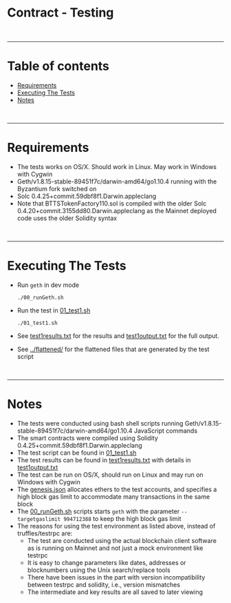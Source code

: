 # Contract - Testing

<br />

<hr />

# Table of contents

* [Requirements](#requirements)
* [Executing The Tests](#executing-the-tests)
* [Notes](#notes)

<br />

<hr />

# Requirements

* The tests works on OS/X. Should work in Linux. May work in Windows with Cygwin
* Geth/v1.8.15-stable-89451f7c/darwin-amd64/go1.10.4 running with the Byzantium fork switched on
* Solc 0.4.25+commit.59dbf8f1.Darwin.appleclang
* Note that BTTSTokenFactory110.sol is compiled with the older Solc 0.4.20+commit.3155dd80.Darwin.appleclang as the Mainnet deployed code uses the older Solidity syntax

<br />

<hr />

# Executing The Tests

* Run `geth` in dev mode

      ./00_runGeth.sh

* Run the test in [01_test1.sh](01_test1.sh)

      ./01_test1.sh

* See [test1results.txt](test1results.txt) for the results and [test1output.txt](test1output.txt) for the full output.
* See [../flattened/](../flattened) for the flattened files that are generated by the test script

<br />

<hr />

# Notes

* The tests were conducted using bash shell scripts running Geth/v1.8.15-stable-89451f7c/darwin-amd64/go1.10.4 JavaScript commands
* The smart contracts were compiled using Solidity 0.4.25+commit.59dbf8f1.Darwin.appleclang
* The test script can be found in [01_test1.sh](01_test1.sh)
* The test results can be found in [test1results.txt](test1results.txt) with details in [test1output.txt](test1output.txt)
* The test can be run on OS/X, should run on Linux and may run on Windows with Cygwin
* The [genesis.json](genesis.json) allocates ethers to the test accounts, and specifies a high block gas limit to accommodate many transactions in the same block
* The [00_runGeth.sh](00_runGeth.sh) scripts starts `geth` with the parameter `--targetgaslimit 994712388` to keep the high block gas limit
* The reasons for using the test environment as listed above, instead of truffles/testrpc are:
  * The test are conducted using the actual blockchain client software as is running on Mainnet and not just a mock environment like testrpc
  * It is easy to change parameters like dates, addresses or blocknumbers using the Unix search/replace tools
  * There have been issues in the part with version incompatibility between testrpc and solidity, i.e., version mismatches
  * The intermediate and key results are all saved to later viewing
